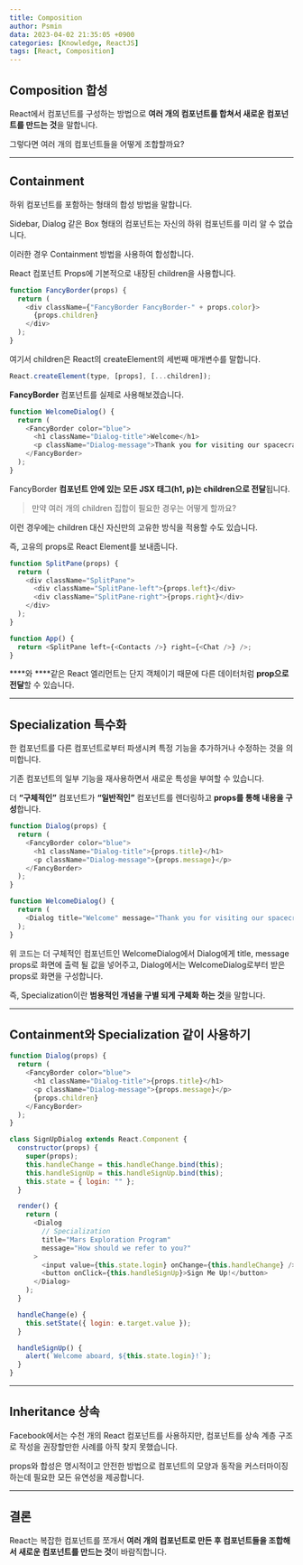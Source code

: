 ```yaml
---
title: Composition
author: Psmin
data: 2023-04-02 21:35:05 +0900
categories: [Knowledge, ReactJS]
tags: [React, Composition]
---
```


## Composition 합성

React에서 컴포넌트를 구성하는 방법으로 **여러 개의 컴포넌트를 합쳐서 새로운 컴포넌트를 만드는 것**을 말합니다.

그렇다면 여러 개의 컴포넌트들을 어떻게 조합할까요?

---

## Containment

하위 컴포넌트를 포함하는 형태의 합성 방법을 말합니다.

Sidebar, Dialog 같은 Box 형태의 컴포넌트는 자신의 하위 컴포넌트를 미리 알 수 없습니다.

이러한 경우 Containment 방법을 사용하여 합성합니다.

React 컴포넌트 Props에 기본적으로 내장된 children을 사용합니다.

```js
function FancyBorder(props) {
  return (
    <div className={"FancyBorder FancyBorder-" + props.color}>
      {props.children}
    </div>
  );
}
```

여기서 children은 React의 createElement의 세번째 매개변수를 말합니다.

```js
React.createElement(type, [props], [...children]);
```

**FancyBorder** 컴포넌트를 실제로 사용해보겠습니다.

```js
function WelcomeDialog() {
  return (
    <FancyBorder color="blue">
      <h1 className="Dialog-title">Welcome</h1>
      <p className="Dialog-message">Thank you for visiting our spacecraft!</p>
    </FancyBorder>
  );
}
```

FancyBorder **컴포넌트 안에 있는 모든 JSX 태그(h1, p)는 children으로 전달**됩니다.

> 만약 여러 개의 children 집합이 필요한 경우는 어떻게 할까요?

이런 경우에는 children 대신 자신만의 고유한 방식을 적용할 수도 있습니다.

즉, 고유의 props로 React Element를 보내줍니다.

```js
function SplitPane(props) {
  return (
    <div className="SplitPane">
      <div className="SplitPane-left">{props.left}</div>
      <div className="SplitPane-right">{props.right}</div>
    </div>
  );
}

function App() {
  return <SplitPane left={<Contacts />} right={<Chat />} />;
}
```

**<Contacts />**와 **<Chat />**같은 React 엘리먼트는 단지 객체이기 때문에 다른 데이터처럼 **prop으로 전달**할 수 있습니다.

---

## Specialization 특수화

한 컴포넌트를 다른 컴포넌트로부터 파생시켜 특정 기능을 추가하거나 수정하는 것을 의미합니다.

기존 컴포넌트의 일부 기능을 재사용하면서 새로운 특성을 부여할 수 있습니다.

더 **“구체적인”** 컴포넌트가 **“일반적인”** 컴포넌트를 렌더링하고 **props를 통해 내용을 구성**합니다.

```js
function Dialog(props) {
  return (
    <FancyBorder color="blue">
      <h1 className="Dialog-title">{props.title}</h1>
      <p className="Dialog-message">{props.message}</p>
    </FancyBorder>
  );
}

function WelcomeDialog() {
  return (
    <Dialog title="Welcome" message="Thank you for visiting our spacecraft!" />
  );
}
```

위 코드는 더 구체적인 컴포넌트인 WelcomeDialog에서 Dialog에게 title, message props로 화면에 출력 될 값을 넣어주고, Dialog에서는 WelcomeDialog로부터 받은 props로 화면을 구성합니다.

즉, Specialization이란 **범용적인 개념을 구별 되게 구체화 하는 것**을 말합니다.

---

## Containment와 Specialization 같이 사용하기

```js
function Dialog(props) {
  return (
    <FancyBorder color="blue">
      <h1 className="Dialog-title">{props.title}</h1>
      <p className="Dialog-message">{props.message}</p>
      {props.children}
    </FancyBorder>
  );
}

class SignUpDialog extends React.Component {
  constructor(props) {
    super(props);
    this.handleChange = this.handleChange.bind(this);
    this.handleSignUp = this.handleSignUp.bind(this);
    this.state = { login: "" };
  }

  render() {
    return (
      <Dialog
        // Specialization
        title="Mars Exploration Program"
        message="How should we refer to you?"
      >
        <input value={this.state.login} onChange={this.handleChange} />
        <button onClick={this.handleSignUp}>Sign Me Up!</button>
      </Dialog>
    );
  }

  handleChange(e) {
    this.setState({ login: e.target.value });
  }

  handleSignUp() {
    alert(`Welcome aboard, ${this.state.login}!`);
  }
}
```

---

## Inheritance 상속

Facebook에서는 수천 개의 React 컴포넌트를 사용하지만, 컴포넌트를 상속 계층 구조로 작성을 권장할만한 사례를 아직 찾지 못했습니다.

props와 합성은 명시적이고 안전한 방법으로 컴포넌트의 모양과 동작을 커스터마이징하는데 필요한 모든 유연성을 제공합니다.

---

## 결론

React는 복잡한 컴포넌트를 쪼개서 **여러 개의 컴포넌트로 만든 후 컴포넌트들을 조합해서 새로운 컴포넌트를 만드는 것**이 바람직합니다.
